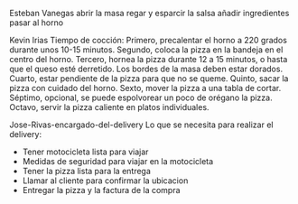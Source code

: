 Esteban Vanegas
abrir la masa
regar y esparcir la salsa 
añadir ingredientes
pasar al horno

Kevin Irias
Tiempo de cocción:
Primero, precalentar el horno a 220 grados durante unos 10-15 minutos.
Segundo, coloca la pizza en la bandeja en el centro del horno.
Tercero, hornea la pizza durante 12 a 15 minutos, o hasta que el queso esté derretido. Los bordes de la masa deben estar dorados.
Cuarto, estar pendiente de la pizza para que no se queme.
Quinto, sacar la pizza con cuidado del horno.
Sexto, mover la pizza a una tabla de cortar.
Séptimo, opcional, se puede espolvorear un poco de orégano la pizza.
Octavo, servir la pizza caliente en platos individuales.

Jose-Rivas-encargado-del-delivery
Lo que se necesita para realizar el delivery:

- Tener motocicleta lista para viajar
- Medidas de seguridad para viajar en la motocicleta
- Tener la pizza lista para la entrega
- Llamar al cliente para confirmar la ubicacion
- Entregar la pizza y la factura de la compra

